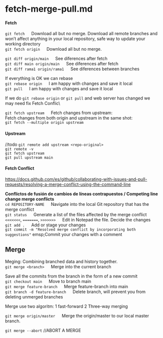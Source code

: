 # fetch-merge-pull.md

#### Fetch

`git fetch`			&emsp;	Download all but no merge. Download all remote branches and won’t affect
							anything in your local repository, safe way to update your working directory\
`git fetch origin`	&emsp;	Download all but no merge.

`git diff origin/main`			&emsp;	See diferences after fetch\
`git diff main origin/main`	 	&emsp;	See diferences after fetch\
`git diff rama1 origin/rama1` 	&emsp;	See diferences between branches

If everything is OK we can rebase\
`git rebase origin` 	&emsp;	I am happy with changes and save it local\
`git pull` 				&emsp;	I am happy with changes and save it local

If we do `git rebase origin` or  `git pull` and  web server has changed we may need fix Fetch Conflic\


`git fetch upstream`	&emsp;		Fetch changes from upstream:\
Fetch changes from both origin and upstream in the same shot:\
`git fetch --multiple origin upstream`

#### Upstream
//todo
`git remote add upstream <repo-original>`\
`git remote -v`\
`git fetch upstream`\
`git pull upstream main`


#### Fetch Conflict
https://docs.github.com/es/github/collaborating-with-issues-and-pull-requests/resolving-a-merge-conflict-using-the-command-line

**Conflictos de fusión de cambios de líneas contrapuestos / Competing line change merge conflicts**\
`cd REPOSITORY-NAME`	&emsp;	Navigate into the local Git repository that has the merge conflict\
`git status`		   	&emsp;	Generate a list of the files affected by the merge conflict\
`<<<<<<<`, `=======`, `>>>>>>>`  	&emsp;	Edit in Notepad the file. Decide the changes\
`git add .`		&emsp;	Add or stage your changes\
`git commit -m "Resolved merge conflict by incorporating both suggestions"` emsp;Commit your changes with a comment

## Merge
Meging: Combining branched data and history together.\
`git merge <branch>` 	&emsp;		Merge <branch> into the current branch

Save all the commits from the branch in the form of a new commit\
`git checkout main`				&emsp;			Move to branch main\
`git merge feature-branch`		&emsp;			Merge feature-branch into main\
`git branch -d feature-branch`	&emsp;			Delete branch, will prevent you from deleting unmerged branches

Merge use two algoritm: 1 fast-forward 2 Three-way merging

`git merge origin/master`		&emsp;	Merge the origin/master to our local master branch.


`git merge --abort` //ABORT A MERGE


